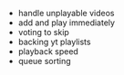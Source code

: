 - handle unplayable videos
- add and play immediately
- voting to skip
- backing yt playlists
- playback speed
- queue sorting
